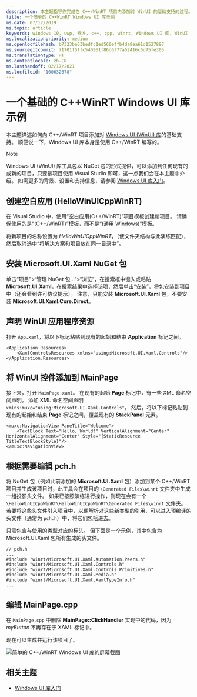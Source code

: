 ```yaml
---
description: 本主题指导你完成在 C++/WinRT 项目内添加对 WinUI 的基础支持的过程。
title: 一个简单的 C++WinRT Windows UI 库示例
ms.date: 07/12/2019
ms.topic: article
keywords: windows 10, uwp, 标准, c++, cpp, winrt, Windows UI 库, WinUI
ms.localizationpriority: medium
ms.openlocfilehash: b7323ba63bedfc1ed560effb4da8ea61d1527897
ms.sourcegitcommit: 71701f5ffc540951f86d6f77a52416c6d75fe305
ms.translationtype: HT
ms.contentlocale: zh-CN
ms.lasthandoff: 02/17/2021
ms.locfileid: "100632678"
---
```

# <a name="a-basic-cwinrt-windows-ui-library-example"></a>一个基础的 C++WinRT Windows UI 库示例

本主题详述如何向 C++/WinRT 项目添加对 [Windows UI (WinUI) 库](https://github.com/Microsoft/microsoft-ui-xaml)的基础支持。 顺便说一下，Windows UI 库本身是使用 C++/WinRT 编写的。

> [!NOTE]
> Windows UI (WinUI) 库工具包以 NuGet 包的形式提供，可以添加到任何现有的或新的项目，只要该项目使用 Visual Studio 即可，这一点我们会在本主题中介绍。 如需更多的背景、设置和支持信息，请参阅 [Windows UI 库入门](/uwp/toolkits/winui/getting-started)。

## <a name="create-a-blank-app-hellowinuicppwinrt"></a>创建空白应用 (HelloWinUICppWinRT)

在 Visual Studio 中，使用“空白应用(C++/WinRT)”项目模板创建新项目。 请确保使用的是“(C++/WinRT)”模板，而不是“(通用 Windows)”模板。 

将新项目的名称设置为 *HelloWinUICppWinRT*，（使文件夹结构与此演练匹配），然后取消选中“将解决方案和项目放在同一目录中”。

## <a name="install-the-microsoftuixaml-nuget-package"></a>安装 Microsoft.UI.Xaml NuGet 包

单击“项目”\>“管理 NuGet 包...”\>“浏览”，在搜索框中键入或粘贴 **Microsoft.UI.Xaml**，在搜索结果中选择该项，然后单击“安装”，将包安装到项目中（还会看到许可协议提示）。  注意，只能安装 **Microsoft.UI.Xaml** 包，不要安装 **Microsoft.UI.Xaml.Core.Direct**。

## <a name="declare-winui-application-resources"></a>声明 WinUI 应用程序资源

打开 `App.xaml`，将以下标记粘贴到现有的起始和结束 **Application** 标记之间。

```xaml
<Application.Resources>
    <XamlControlsResources xmlns="using:Microsoft.UI.Xaml.Controls"/>
</Application.Resources>
```

## <a name="add-a-winui-control-to-mainpage"></a>将 WinUI 控件添加到 MainPage

接下来，打开 `MainPage.xaml`。 在现有的起始 **Page** 标记中，有一些 XML 命名空间声明。 添加 XML 命名空间声明 `xmlns:muxc="using:Microsoft.UI.Xaml.Controls"`。 然后，将以下标记粘贴到现有的起始和结束 **Page** 标记之间，覆盖现有的 **StackPanel** 元素。

```xaml
<muxc:NavigationView PaneTitle="Welcome">
    <TextBlock Text="Hello, World!" VerticalAlignment="Center" HorizontalAlignment="Center" Style="{StaticResource TitleTextBlockStyle}"/>
</muxc:NavigationView>
```

## <a name="edit-pchh-as-necessary"></a>根据需要编辑 pch.h

将 NuGet 包（例如此前添加的 **Microsoft.UI.Xaml** 包）添加到某个 C++/WinRT 项目并生成该项目时，此工具会在项目的 `\Generated Files\winrt` 文件夹中生成一组投影头文件。 如果已按照演练进行操作，则现在会有一个 `\HelloWinUICppWinRT\HelloWinUICppWinRT\Generated Files\winrt` 文件夹。 若要将这些头文件引入项目中，以便解析对这些新类型的引用，可以进入预编译的头文件（通常为 `pch.h`）中，将它们包括进去。

只需包含与使用的类型对应的标头。 但下面是一个示例，其中包含为 Microsoft.UI.Xaml 包所有生成的头文件。

```cppwinrt
// pch.h
...
#include "winrt/Microsoft.UI.Xaml.Automation.Peers.h"
#include "winrt/Microsoft.UI.Xaml.Controls.h"
#include "winrt/Microsoft.UI.Xaml.Controls.Primitives.h"
#include "winrt/Microsoft.UI.Xaml.Media.h"
#include "winrt/Microsoft.UI.Xaml.XamlTypeInfo.h"
...
```

## <a name="edit-mainpagecpp"></a>编辑 MainPage.cpp

在 `MainPage.cpp` 中删除 **MainPage::ClickHandler** 实现中的代码，因为 *myButton* 不再存在于 XAML 标记中。

现在可以生成并运行该项目了。

![简单的 C++/WinRT Windows UI 库的屏幕截图](images/winui.png)

## <a name="related-topics"></a>相关主题
* [Windows UI 库入门](/uwp/toolkits/winui/getting-started)
